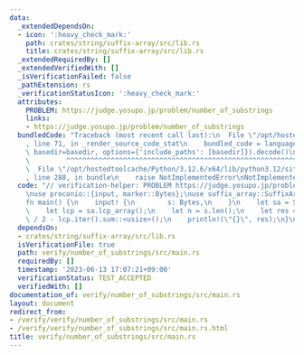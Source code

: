 ```yaml
---
data:
  _extendedDependsOn:
  - icon: ':heavy_check_mark:'
    path: crates/string/suffix-array/src/lib.rs
    title: crates/string/suffix-array/src/lib.rs
  _extendedRequiredBy: []
  _extendedVerifiedWith: []
  _isVerificationFailed: false
  _pathExtension: rs
  _verificationStatusIcon: ':heavy_check_mark:'
  attributes:
    PROBLEM: https://judge.yosupo.jp/problem/number_of_substrings
    links:
    - https://judge.yosupo.jp/problem/number_of_substrings
  bundledCode: "Traceback (most recent call last):\n  File \"/opt/hostedtoolcache/Python/3.12.6/x64/lib/python3.12/site-packages/onlinejudge_verify/documentation/build.py\"\
    , line 71, in _render_source_code_stat\n    bundled_code = language.bundle(stat.path,\
    \ basedir=basedir, options={'include_paths': [basedir]}).decode()\n          \
    \         ^^^^^^^^^^^^^^^^^^^^^^^^^^^^^^^^^^^^^^^^^^^^^^^^^^^^^^^^^^^^^^^^^^^^^^^^^^^^^^^^^\n\
    \  File \"/opt/hostedtoolcache/Python/3.12.6/x64/lib/python3.12/site-packages/onlinejudge_verify/languages/rust.py\"\
    , line 288, in bundle\n    raise NotImplementedError\nNotImplementedError\n"
  code: "// verification-helper: PROBLEM https://judge.yosupo.jp/problem/number_of_substrings\n\
    \nuse proconio::{input, marker::Bytes};\nuse suffix_array::SuffixArray;\n\n#[proconio::fastout]\n\
    fn main() {\n    input! {\n        s: Bytes,\n    }\n    let sa = SuffixArray::build(&s);\n\
    \    let lcp = sa.lcp_array();\n    let n = s.len();\n    let res = n * (n + 1)\
    \ / 2 - lcp.iter().sum::<usize>();\n    println!(\"{}\", res);\n}\n"
  dependsOn:
  - crates/string/suffix-array/src/lib.rs
  isVerificationFile: true
  path: verify/number_of_substrings/src/main.rs
  requiredBy: []
  timestamp: '2023-06-13 17:07:21+09:00'
  verificationStatus: TEST_ACCEPTED
  verifiedWith: []
documentation_of: verify/number_of_substrings/src/main.rs
layout: document
redirect_from:
- /verify/verify/number_of_substrings/src/main.rs
- /verify/verify/number_of_substrings/src/main.rs.html
title: verify/number_of_substrings/src/main.rs
---
```

